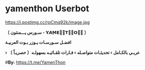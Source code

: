 # yamenthon Userbot

https://i.postimg.cc/rpCmq92k/image.jpg

**〔 سـورس يـــمنثون - 𝗬𝘼𝗠ِ𝗘𝙉ِ𝗧𝙃َ𝗢𝙉ِ 〕**

**افضـل سـورسـات يـوزر بـوت العربيـة**

**› عربـي بالكـامل › تحديثـات متواصـله › فـارات تلقـائيـه بسهولـه〔 حصريـاً 〕** 

#**By:** https://t.me/YamenThon